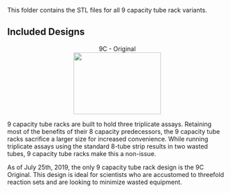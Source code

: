 This folder contains the STL files for all 9 capacity tube rack variants.

## Included Designs

<p align="center">
  9C - Original<br> 
  <img src="https://i.imgur.com/aWbqYB1.png" data-canonical-src="https://i.imgur.com/aWbqYB1.png" width="200" height="142" />
</p>

9 capacity tube racks are built to hold three triplicate assays. Retaining most of the benefits of their 8 capacity predecessors, the 9 capacity tube racks sacrifice a larger size for increased convenience. While running triplicate assays using the standard 8-tube strip results in two wasted tubes, 9 capacity tube racks make this a non-issue.

As of July 25th, 2019, the only 9 capacity tube rack design is the 9C Original. This design is ideal for scientists who are accustomed to threefold reaction sets and are looking to minimize wasted equipment.
